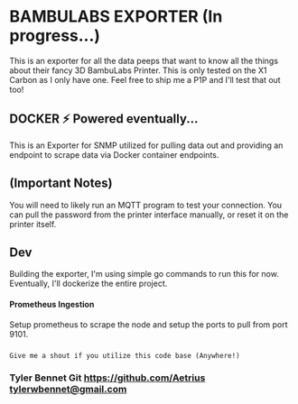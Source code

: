 
# BAMBULABS EXPORTER (In progress...)
This is an exporter for all the data peeps that want to know all the things about their fancy 3D BambuLabs Printer. This is only tested on the X1 Carbon as I only have one. Feel free to ship me a P1P and I'll test that out too!


## DOCKER ⚡ Powered eventually...
This is an Exporter for SNMP utilized for pulling data out and providing an endpoint to scrape data via Docker container endpoints.

## (Important Notes)
You will need to likely run an MQTT program to test your connection. You can pull the password from the printer interface manually, or reset it on the printer itself.

## Dev
Building the exporter, I'm using simple go commands to run this for now. Eventually, I'll dockerize the entire project.


#### Prometheus Ingestion
Setup prometheus to scrape the node and setup the ports to pull from port 9101.

###
`Give me a shout if you utilize this code base (Anywhere!)
`
###

### Tyler Bennet Git https://github.com/Aetrius tylerwbennet@gmail.com
